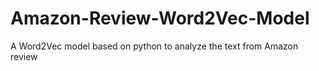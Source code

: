 # Amazon-Review-Word2Vec-Model
A Word2Vec model based on python to analyze the text from Amazon review
